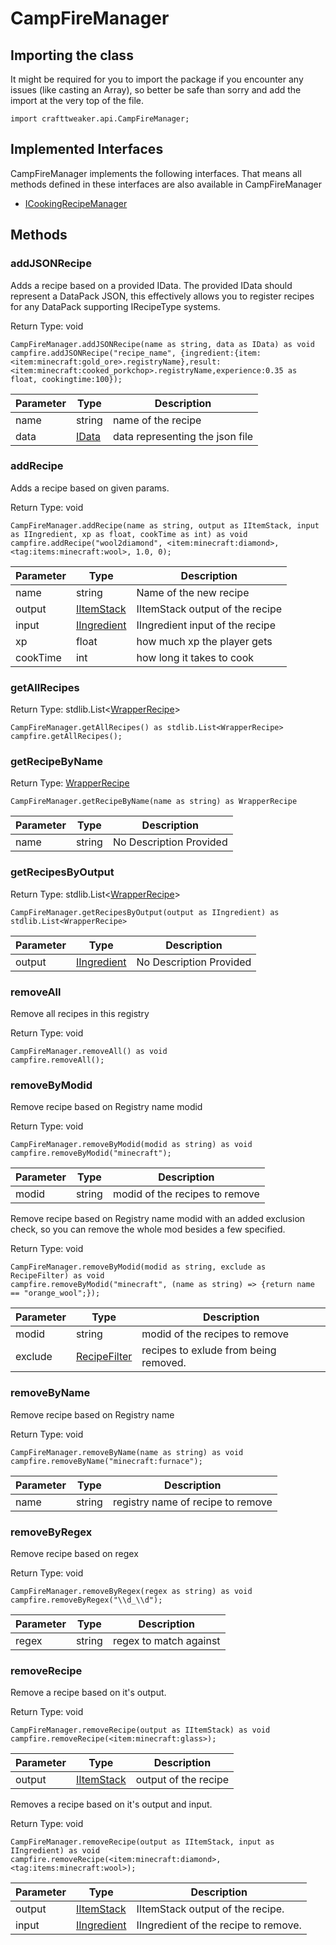 # CampFireManager



## Importing the class

It might be required for you to import the package if you encounter any issues (like casting an Array), so better be safe than sorry and add the import at the very top of the file.
```zenscript
import crafttweaker.api.CampFireManager;
```


## Implemented Interfaces
CampFireManager implements the following interfaces. That means all methods defined in these interfaces are also available in CampFireManager

- [ICookingRecipeManager](/vanilla/api/managers/ICookingRecipeManager)

## Methods

### addJSONRecipe

Adds a recipe based on a provided IData. The provided IData should represent a DataPack JSON, this effectively allows you to register recipes for any DataPack supporting IRecipeType systems.

Return Type: void

```zenscript
CampFireManager.addJSONRecipe(name as string, data as IData) as void
campfire.addJSONRecipe("recipe_name", {ingredient:{item:<item:minecraft:gold_ore>.registryName},result:<item:minecraft:cooked_porkchop>.registryName,experience:0.35 as float, cookingtime:100});
```

| Parameter | Type | Description |
|-----------|------|-------------|
| name | string | name of the recipe |
| data | [IData](/vanilla/api/data/IData) | data representing the json file |


### addRecipe

Adds a recipe based on given params.

Return Type: void

```zenscript
CampFireManager.addRecipe(name as string, output as IItemStack, input as IIngredient, xp as float, cookTime as int) as void
campfire.addRecipe("wool2diamond", <item:minecraft:diamond>, <tag:items:minecraft:wool>, 1.0, 0);
```

| Parameter | Type | Description |
|-----------|------|-------------|
| name | string | Name of the new recipe |
| output | [IItemStack](/vanilla/api/items/IItemStack) | IItemStack output of the recipe |
| input | [IIngredient](/vanilla/api/items/IIngredient) | IIngredient input of the recipe |
| xp | float | how much xp the player gets |
| cookTime | int | how long it takes to cook |


### getAllRecipes

Return Type: stdlib.List&lt;[WrapperRecipe](/vanilla/api/recipe/WrapperRecipe)&gt;

```zenscript
CampFireManager.getAllRecipes() as stdlib.List<WrapperRecipe>
campfire.getAllRecipes();
```

### getRecipeByName

Return Type: [WrapperRecipe](/vanilla/api/recipe/WrapperRecipe)

```zenscript
CampFireManager.getRecipeByName(name as string) as WrapperRecipe
```

| Parameter | Type | Description |
|-----------|------|-------------|
| name | string | No Description Provided |


### getRecipesByOutput

Return Type: stdlib.List&lt;[WrapperRecipe](/vanilla/api/recipe/WrapperRecipe)&gt;

```zenscript
CampFireManager.getRecipesByOutput(output as IIngredient) as stdlib.List<WrapperRecipe>
```

| Parameter | Type | Description |
|-----------|------|-------------|
| output | [IIngredient](/vanilla/api/items/IIngredient) | No Description Provided |


### removeAll

Remove all recipes in this registry

Return Type: void

```zenscript
CampFireManager.removeAll() as void
campfire.removeAll();
```

### removeByModid

Remove recipe based on Registry name modid

Return Type: void

```zenscript
CampFireManager.removeByModid(modid as string) as void
campfire.removeByModid("minecraft");
```

| Parameter | Type | Description |
|-----------|------|-------------|
| modid | string | modid of the recipes to remove |


Remove recipe based on Registry name modid with an added exclusion check, so you can remove the whole mod besides a few specified.

Return Type: void

```zenscript
CampFireManager.removeByModid(modid as string, exclude as RecipeFilter) as void
campfire.removeByModid("minecraft", (name as string) => {return name == "orange_wool";});
```

| Parameter | Type | Description |
|-----------|------|-------------|
| modid | string | modid of the recipes to remove |
| exclude | [RecipeFilter](/vanilla/api/recipe/RecipeFilter) | recipes to exlude from being removed. |


### removeByName

Remove recipe based on Registry name

Return Type: void

```zenscript
CampFireManager.removeByName(name as string) as void
campfire.removeByName("minecraft:furnace");
```

| Parameter | Type | Description |
|-----------|------|-------------|
| name | string | registry name of recipe to remove |


### removeByRegex

Remove recipe based on regex

Return Type: void

```zenscript
CampFireManager.removeByRegex(regex as string) as void
campfire.removeByRegex("\\d_\\d");
```

| Parameter | Type | Description |
|-----------|------|-------------|
| regex | string | regex to match against |


### removeRecipe

Remove a recipe based on it's output.

Return Type: void

```zenscript
CampFireManager.removeRecipe(output as IItemStack) as void
campfire.removeRecipe(<item:minecraft:glass>);
```

| Parameter | Type | Description |
|-----------|------|-------------|
| output | [IItemStack](/vanilla/api/items/IItemStack) | output of the recipe |


Removes a recipe based on it's output and input.

Return Type: void

```zenscript
CampFireManager.removeRecipe(output as IItemStack, input as IIngredient) as void
campfire.removeRecipe(<item:minecraft:diamond>, <tag:items:minecraft:wool>);
```

| Parameter | Type | Description |
|-----------|------|-------------|
| output | [IItemStack](/vanilla/api/items/IItemStack) | IItemStack output of the recipe. |
| input | [IIngredient](/vanilla/api/items/IIngredient) | IIngredient of the recipe to remove. |



